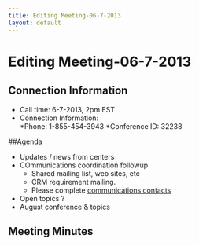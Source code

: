 ```yaml
---
title: Editing Meeting-06-7-2013
layout: default
---
```


# Editing Meeting-06-7-2013

## Connection Information

* Call time: 6-7-2013, 2pm EST
* Connection Information:      
  *Phone: 1-855-454-3943
  *Conference ID: 32238 

##Agenda 

* Updates / news from centers
* COmmunications coordination followup
  * Shared mailing list, web sites, etc
  * CRM requirement mailing.
  * Please complete [communications contacts](Comm_contacts.html)
* Open topics ?
* August conference & topics

## Meeting Minutes

